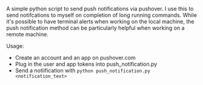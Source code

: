 A simple python script to send push notifications via pushover.
I use this to send notifcations to myself on completion of long running commands.
While it's possible to have terminal alerts when working on the local machine,
the push notification method can be particularly helpful when working on a
remote machine.

Usage:
-   Create an account and an app on pushover.com
-   Plug in the user and app tokens into push_notification.py
-   Send a notiification with `python push_notification.py <notification_text>`
